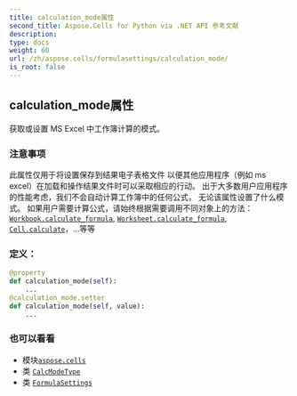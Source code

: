 ```yaml
---
title: calculation_mode属性
second_title: Aspose.Cells for Python via .NET API 参考文献
description:
type: docs
weight: 60
url: /zh/aspose.cells/formulasettings/calculation_mode/
is_root: false
---
```

## calculation_mode属性

获取或设置 MS Excel 中工作簿计算的模式。

### 注意事项

此属性仅用于将设置保存到结果电子表格文件
以便其他应用程序（例如 ms excel）在加载和操作结果文件时可以采取相应的行动。
出于大多数用户应用程序的性能考虑，我们不会自动计算工作簿中的任何公式，
无论该属性设置了什么模式。
如果用户需要计算公式，请始终根据需要调用不同对象上的方法：
[`Workbook.calculate_formula`](/cells/python-net/aspose.cells/workbook/calculate_formula), [`Worksheet.calculate_formula`](/cells/python-net/aspose.cells/worksheet/calculate_formula),
[`Cell.calculate`](/cells/python-net/zh/aspose.cells/cell/calculate)，...等等
### 定义：
```python
@property
def calculation_mode(self):
    ...
@calculation_mode.setter
def calculation_mode(self, value):
    ...
```

### 也可以看看
* 模块[`aspose.cells`](../../)
* 类 [`CalcModeType`](/cells/python-net/zh/aspose.cells/calcmodetype)
* 类 [`FormulaSettings`](/cells/python-net/zh/aspose.cells/formulasettings)
